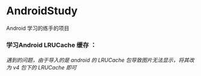 # AndroidStudy
Android 学习的练手的项目

### 学习Android LRUCache 缓存 ：

###### 遇到的问题，由于导入的是 android 的 LRUCache 包导致图片无法显示，将其改为 v4 包下的 LRUCache 即可
